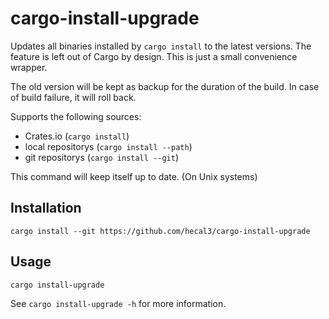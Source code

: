 # cargo-install-upgrade

Updates all binaries installed by `cargo install` to the latest versions.
The feature is left out of Cargo by design. This is just a small convenience wrapper.

The old version will be kept as backup for the duration of the build. In case of build failure, it will roll back.

Supports the following sources:
- Crates.io (`cargo install`)
- local repositorys (`cargo install --path`)
- git repositorys (`cargo install --git`)

This command will keep itself up to date. (On Unix systems)

## Installation
```
cargo install --git https://github.com/hecal3/cargo-install-upgrade
```

## Usage
```
cargo install-upgrade
```
See `cargo install-upgrade -h` for more information.
